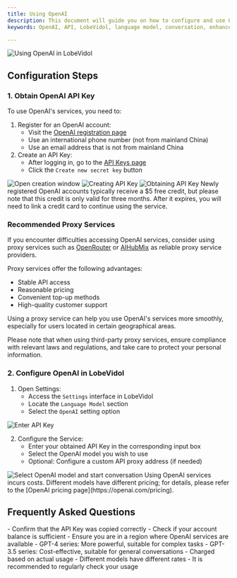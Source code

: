```yaml
---
title: Using OpenAI
description: This document will guide you on how to configure and use OpenAI's AI model services in LobeVidol. OpenAI offers some of the most advanced language models available today, including the GPT-4 and GPT-3.5 series.
keywords: OpenAI, API, LobeVidol, language model, conversation, enhancement

---
```


<Frame>
  <img 
    src="https://oss.vidol.chat/docs/2024/11/14ac82e21ddf26a1c172cdb0027d998c.png"
    alt="Using OpenAI in LobeVidol"
  />
</Frame>

## Configuration Steps

### 1. Obtain OpenAI API Key

To use OpenAI's services, you need to:

1. Register for an OpenAI account:
   - Visit the [OpenAI registration page](https://platform.openai.com/signup)
   - Use an international phone number (not from mainland China)
   - Use an email address that is not from mainland China
2. Create an API Key:
   - After logging in, go to the [API Keys page](https://platform.openai.com/api-keys)
   - Click the `Create new secret key` button

<Frame>
  <img 
    src="https://oss.vidol.chat/assets/24db23b1e193f3105f42e1c851900597.webp"
    alt="Open creation window"
  />
</Frame>

<Frame>
  <img 
    src="https://oss.vidol.chat/assets/876b70d34bd00241ba0bd5fe9ff76a06.webp"
    alt="Creating API Key"
  />
</Frame>

<Frame>
  <img 
    src="https://oss.vidol.chat/assets/1f38a1ff0ce00e95f72fbaddac754bbd.webp"
    alt="Obtaining API Key"
  />
</Frame>

<Warning>
  Newly registered OpenAI accounts typically receive a $5 free credit, but please note that this credit is only valid for three months. After it expires, you will need to link a credit card to continue using the service.
</Warning>

### Recommended Proxy Services

If you encounter difficulties accessing OpenAI services, consider using proxy services such as [OpenRouter](https://openrouter.ai/) or [AIHubMix](https://aihubmix.com?aff=NBh9) as reliable proxy service providers.

Proxy services offer the following advantages:

- Stable API access
- Reasonable pricing
- Convenient top-up methods
- High-quality customer support

Using a proxy service can help you use OpenAI's services more smoothly, especially for users located in certain geographical areas.

<Warning>
  Please note that when using third-party proxy services, ensure compliance with relevant laws and regulations, and take care to protect your personal information.
</Warning>

### 2. Configure OpenAI in LobeVidol

1. Open Settings:
   - Access the `Settings` interface in LobeVidol
   - Locate the `Language Model` section
   - Select the `OpenAI` setting option

<Frame>
  <img 
    src="https://oss.vidol.chat/docs/2024/11/65be98b535abfdf1de172f90f1f4d087.png"
    alt="Enter API Key"
  />
</Frame>

2. Configure the Service:
   - Enter your obtained API Key in the corresponding input box
   - Select the OpenAI model you wish to use
   - Optional: Configure a custom API proxy address (if needed)

<Frame>
  <img 
    src="https://oss.vidol.chat/docs/2024/11/337b8df7091c4a261979de943d1474cf.png"
    alt="Select OpenAI model and start conversation"
  />
</Frame>

<Warning>
  Using OpenAI services incurs costs. Different models have different pricing; for details, please refer to the [OpenAI pricing page](https://openai.com/pricing).
</Warning>

## Frequently Asked Questions

<Accordion title="API Key not working?">
  - Confirm that the API Key was copied correctly
  - Check if your account balance is sufficient
  - Ensure you are in a region where OpenAI services are available
</Accordion>

<Accordion title="How to choose the right model?">
  - GPT-4 series: More powerful, suitable for complex tasks
  - GPT-3.5 series: Cost-effective, suitable for general conversations
</Accordion>

<Accordion title="Billing issues">
  - Charged based on actual usage
  - Different models have different rates
  - It is recommended to regularly check your usage
</Accordion>

